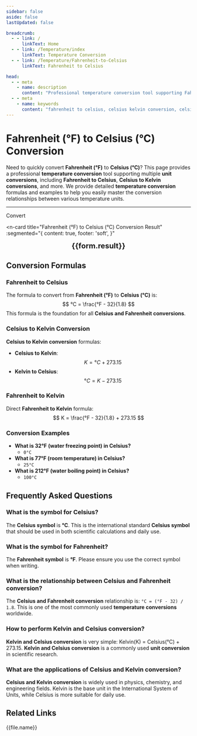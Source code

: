 ```yaml
--- 
sidebar: false
aside: false
lastUpdated: false

breadcrumb:
  - - link: /
      linkText: Home
  - - link: /Temperature/index
      linkText: Temperature Conversion
  - - link: /Temperature/Fahrenheit-to-Celsius
      linkText: Fahrenheit to Celsius

head:
  - - meta
    - name: description
      content: "Professional temperature conversion tool supporting Fahrenheit to Celsius, Celsius to Kelvin conversions and multiple unit conversions. Provides detailed temperature conversion formulas, Celsius symbol explanations and practical examples, making it your best choice for temperature unit conversions."
  - - meta
    - name: keywords
      content: "fahrenheit to celsius, celsius kelvin conversion, celsius symbol, temperature conversion, kelvin celsius conversion, temperature calculator, celsius kelvin conversion, kelvin celsius conversion, celsius fahrenheit conversion, fahrenheit to kelvin, unit conversion, celsius, celsius symbol"
---
```

# Fahrenheit (°F) to Celsius (°C) Conversion

Need to quickly convert **Fahrenheit (°F)** to **Celsius (°C)**? This page provides a professional **temperature conversion** tool supporting multiple **unit conversions**, including **Fahrenheit to Celsius**, **Celsius to Kelvin conversions**, and more. We provide detailed **temperature conversion** formulas and examples to help you easily master the conversion relationships between various temperature units.

---
<script setup>
import { onMounted, reactive, inject, ref } from 'vue'
import { NButton,NForm ,NFormItem,NInput,NInputNumber,NSelect,NCard,useMessage,NGrid ,NGi  } from 'naive-ui'
import { defineClientComponent } from 'vitepress'
import { Temperature } from '../files';
const seoKey = [
  'celsius kelvin conversion',
  'celsius symbol',
  'temperature conversion',
  'kelvin celsius conversion',
  'temperature calculator',
  'celsius kelvin conversion',
  'kelvin celsius conversion',
  'celsius fahrenheit conversion',
  'fahrenheit to celsius',
  'fahrenheit to kelvin',
  'unit conversion',
  'celsius',
  'celsius symbol °C'
]
const convert = inject('convert')

const form = reactive({
  number: null,
  result: 'No result yet',
})

const convertHandler = () => {
  if (form.number !== null && !isNaN(form.number)) {
    const convertedValue = (parseFloat(form.number) - 32) / 1.8
    form.result = `${form.number}°F = ${convertedValue.toFixed(2)}°C`
  } else {
    form.result = 'Please enter a valid number.'
  }
}
</script>

<n-form size="large" :model="form">
  <n-form-item label="Fahrenheit (°F)">
    <n-input-number v-model:value="form.number" placeholder="Enter Fahrenheit temperature" style="width: 100%" />
  </n-form-item>
  <n-form-item>
    <n-button type="info" @click="convertHandler" block>Convert</n-button>
  </n-form-item>
</n-form>


<n-card
  title="Fahrenheit (°F) to Celsius (°C) Conversion Result"
  :segmented="{
    content: true,
    footer: 'soft',
  }"
>
  <div  style="text-align:center;font-size:20px;">
    <strong>{{form.result}}</strong>
  </div>
  <template #footer>
    <div>
      <span>Use our tool for quick Fahrenheit to Celsius conversions!</span>
    </div>
  </template>
</n-card>

## Conversion Formulas

### Fahrenheit to Celsius
The formula to convert from **Fahrenheit (°F)** to **Celsius (°C)** is:
$$ °C = \frac{°F - 32}{1.8} $$
This formula is the foundation for all **Celsius and Fahrenheit conversions**.

### Celsius to Kelvin Conversion
**Celsius to Kelvin conversion** formulas:
- **Celsius to Kelvin**: $$ K = °C + 273.15 $$
- **Kelvin to Celsius**: $$ °C = K - 273.15 $$

### Fahrenheit to Kelvin
Direct **Fahrenheit to Kelvin** formula:
$$ K = \frac{°F - 32}{1.8} + 273.15 $$

### Conversion Examples
- **What is 32°F (water freezing point) in Celsius?**
  - `0°C`
- **What is 77°F (room temperature) in Celsius?**
  - `25°C`
- **What is 212°F (water boiling point) in Celsius?**
  - `100°C`

## Frequently Asked Questions

### What is the symbol for Celsius?
The **Celsius symbol** is **°C**. This is the international standard **Celsius symbol** that should be used in both scientific calculations and daily use.

### What is the symbol for Fahrenheit?
The **Fahrenheit symbol** is **°F**. Please ensure you use the correct symbol when writing.

### What is the relationship between Celsius and Fahrenheit conversion?
The **Celsius and Fahrenheit conversion** relationship is: `°C = (°F - 32) / 1.8`. This is one of the most commonly used **temperature conversions** worldwide.

### How to perform Kelvin and Celsius conversion?
**Kelvin and Celsius conversion** is very simple: Kelvin(K) = Celsius(°C) + 273.15. **Kelvin and Celsius conversion** is a commonly used **unit conversion** in scientific research.

### What are the applications of Celsius and Kelvin conversion?
**Celsius and Kelvin conversion** is widely used in physics, chemistry, and engineering fields. Kelvin is the base unit in the International System of Units, while Celsius is more suitable for daily use.

## Related Links
<n-grid x-gap="12" :cols="2">
  <n-gi v-for="(file, index) in Temperature" :key="index">
    <n-button
      text
      tag="a"
      :href="file.path"
      type="info"
    >
      {{file.name}}
    </n-button>
  </n-gi>
</n-grid>